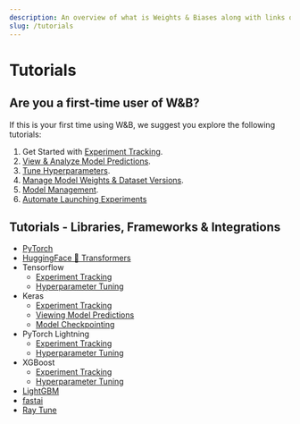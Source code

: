 ```yaml
---
description: An overview of what is Weights & Biases along with links on how to get started if you are a first time user.
slug: /tutorials
---
```


# Tutorials

## Are you a first-time user of W&B?
If this is your first time using W&B, we suggest you explore the following tutorials:

1. Get Started with [Experiment Tracking](Intro_to_Weights_&_Biases.md).
2. [View & Analyze Model Predictions](W&B_Tables_Quickstart.md).
3. [Tune Hyperparameters](Organizing_Hyperparameter_Sweeps_in_PyTorch_with_W&B.md).
4. [Manage Model Weights & Dataset Versions](Pipeline_Versioning_with_W&B_Artifacts.md).
5. [Model Management](Model_Registry_E2E.md).
6. [Automate Launching Experiments](Intro_to_Launch.md)

## Tutorials - Libraries, Frameworks & Integrations

- [PyTorch](Simple_PyTorch_Integration.md)
- [HuggingFace 🤗 Transformers](Huggingface_wandb.md)
- Tensorflow
    - [Experiment Tracking](Simple_TensorFlow_Integration.md)
    - [Hyperparameter Tuning](Hyperparameter_Optimization_in_TensorFlow_using_W&B_Sweeps.md)
- Keras
    - [Experiment Tracking](Use_WandbEvalCallback_in_your_Keras_workflow.md)
    - [Viewing Model Predictions](Use_WandbEvalCallback_in_your_Keras_workflow.md)
    - [Model Checkpointing](Use_WandbMetricLogger_in_your_Keras_workflow.md)
- PyTorch Lightning
    - [Experiment Tracking](Supercharge_your_Training_with_Pytorch_Lightning_and_Weights_and_Biases.md)
    - [Hyperparameter Tuning](Organizing_Hyperparameter_Sweeps_in_PyTorch_with_W&B.md)
- XGBoost
    - [Experiment Tracking](Credit_Scorecards_with_XGBoost_and_W&B.md)
    - [Hyperparameter Tuning](Using_W&B_Sweeps_with_XGBoost.md)
- [LightGBM](Simple_LightGBM_Integration.md)
- [fastai](Weights_&_Biases_with_fastai.md)
- [Ray Tune](RayTune_with_wandb.md)
                                                                  
                                                       
                                                                                             
                     
